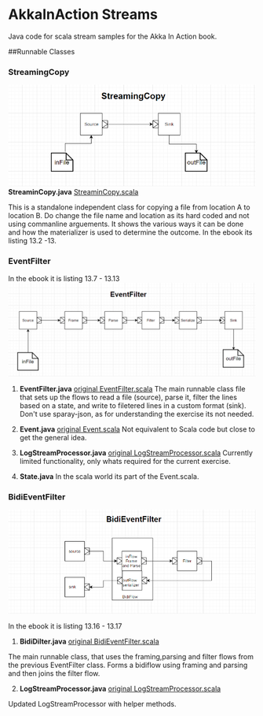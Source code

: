 # AkkaInAction Streams
Java code for scala stream samples for the Akka In Action book.

##Runnable Classes

### StreamingCopy
![Alt text](screenshots/stream_copy.png)
**StreaminCopy.java** [StreaminCopy.scala](https://github.com/RayRoestenburg/akka-in-action/blob/master/chapter-stream/src/main/scala/aia/stream/StreamingCopy.scala)

This is a standalone independent class for copying a file from location A 
to location B.
Do change the file name and location as its hard coded and not using commanline arguements.
It shows the various ways it can be done and how the materializer is used to determine the outcome.
In the ebook its listing 13.2 -13.



### EventFilter
In the ebook it is listing 13.7 - 13.13
![Alt text](screenshots/event_filter.png)

1. **EventFilter.java** [original EventFilter.scala](https://github.com/RayRoestenburg/akka-in-action/blob/master/chapter-stream/src/main/scala/aia/stream/EventFilter.scala)
The main runnable class file that sets up the flows to read a file (source), parse it, filter the lines based on a state, and write to filetered lines in a custom format (sink).
Don't use sparay-json, as for understanding the exercise its not needed.

2. **Event.java** [original Event.scala](https://github.com/RayRoestenburg/akka-in-action/blob/master/chapter-stream/src/main/scala/aia/stream/Event.scala)
Not equivalent to Scala code but close to get the general idea.

3. **LogStreamProcessor.java** [original LogStreamProcessor.scala](https://github.com/RayRoestenburg/akka-in-action/blob/master/chapter-stream/src/main/scala/aia/stream/LogStreamProcessor.scala)
Currently limited functionality, only whats required for the current exercise.

4. **State.java**
In the scala world its part of the Event.scala.


### BidiEventFilter

![Alt text](screenshots/bidi_event_filter.png)

In the ebook it is listing 13.16 - 13.17

1. **BidiDilter.java** [original BidiEventFilter.scala](https://github.com/RayRoestenburg/akka-in-action/blob/master/chapter-stream/src/main/scala/aia/stream/BidiEventFilter.scala)

The main runnable class, that uses the framing,parsing and filter flows from the previous EventFilter class. Forms a bidiflow using framing and parsing and then joins the filter flow.

2. **LogStreamProcessor.java** [original LogStreamProcessor.scala](https://github.com/RayRoestenburg/akka-in-action/blob/master/chapter-stream/src/main/scala/aia/stream/LogStreamProcessor.scala)

Updated LogStreamProcessor with helper methods.



